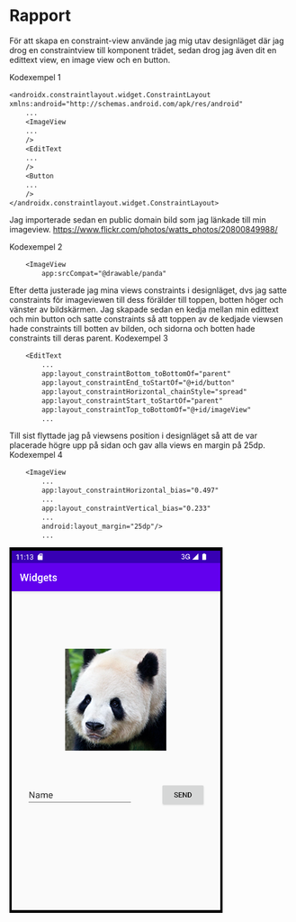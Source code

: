 
# Rapport

För att skapa en constraint-view använde jag mig utav designläget där jag drog en constraintview
till komponent trädet, sedan drog jag även dit en edittext view, en image view och en button.

Kodexempel 1
```
<androidx.constraintlayout.widget.ConstraintLayout xmlns:android="http://schemas.android.com/apk/res/android"
    ...
    <ImageView
    ...
    />
    <EditText
    ...
    />
    <Button
    ...
    />
</androidx.constraintlayout.widget.ConstraintLayout>

```


Jag importerade sedan en public domain bild som jag länkade till min imageview.
https://www.flickr.com/photos/watts_photos/20800849988/

Kodexempel 2
```
    <ImageView
        app:srcCompat="@drawable/panda"
```

Efter detta justerade jag mina views constraints i designläget, dvs jag satte constraints för imageviewen till dess förälder till toppen, botten höger och vänster av bildskärmen.
Jag skapade sedan en kedja mellan min edittext och min button och satte constraints så att toppen av de kedjade viewsen hade constraints till botten av bilden, och sidorna och botten hade constraints till deras parent.
Kodexempel 3
```
    <EditText
        ...
        app:layout_constraintBottom_toBottomOf="parent"
        app:layout_constraintEnd_toStartOf="@+id/button"
        app:layout_constraintHorizontal_chainStyle="spread"
        app:layout_constraintStart_toStartOf="parent"
        app:layout_constraintTop_toBottomOf="@+id/imageView"
        ...
```

Till sist flyttade jag på viewsens position i designläget så att de var placerade högre upp på sidan och gav alla views en margin på 25dp.
Kodexempel 4
```
    <ImageView
        ...
        app:layout_constraintHorizontal_bias="0.497"
        ...
        app:layout_constraintVertical_bias="0.233"
        ...
        android:layout_margin="25dp"/>
        ...
```



![](sc.png)
